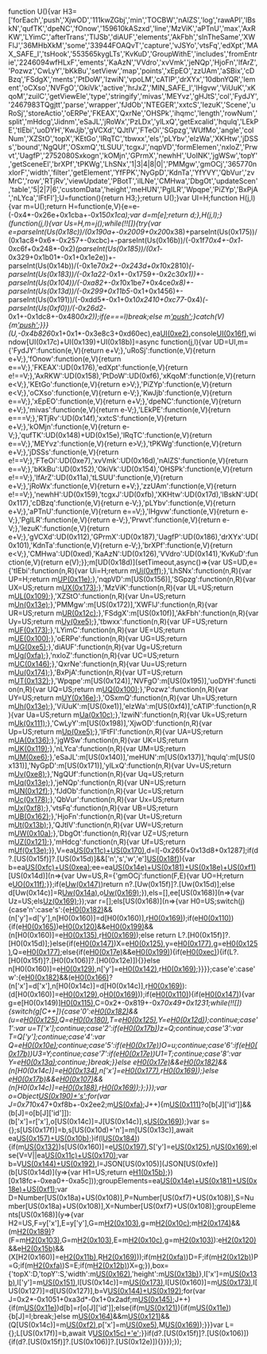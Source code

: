 function U(){var H3=['forEach','push','XjwOD','111kwZGbj','min','TOCBW','nAlZS','log','rawAPI','lBskN','qufTK','dpeNC','fOnow','159610kASzxd','line','MzViK','aPTnU','max','AxRKW','LYimC','afterTrans','TlJSb','diAUF','elements','AkFbh','sInTheSame','XWFlJ','36MHbXkM','some','33944FOAQvT','capture','vJSYo','vtsFq','edXpt','MAX_SAFE_I','tsHook','553565kygLTs','KvKuD','GroupWithE','includes','fromEntrie','2246094wfHLxF','ements','KaAzN','VVdro','xvVmk','jeNQp','HjoFn','lfArZ','Pozwz','CwLyY','bKkBu','setView','map','points','xEpEO','zzUAm','aSBix','cDBzq','FSdgX','ments','PtDoW','IzwiN','vpoLM','cATlP','drXYx','10dbnYQR','lement','oCXso','NVFgO','OkiVk','active','hrJxZ','MIN_SAFE_I','lHgvw','ViUuK','xKqoM','zuilC','getViewEle','type','stringify','mivas','MEYvz','gHJtS','col','FydJY','2467983TQgjtt','parse','wrapper','fJdOb','NTEGER','xxtcS','IezuK','Scene','uRoSj','storeActio','oERPe','FKEAX','QxrNe','OHSPk','ihqmc','length','rowNum','split','mHdcg','Jidnm','eSaJL','jRoWx','PzLDx','ylLxQ','getExcalid','hqulq','LEkPE','tIEbi','uoDYH','KwJjb','gVCXd','QJtIV','FTeOi','SGpzg','WUfMo','angle','colNum','XZStO','topX','KEtGo','lRqTC','tbwxx','els','pLYbv','elzWa','XKHtw','jDSSs','bound','NgQUf','OSxmQ','tLSUU','tcgxJ','nqpVD','formElemen','nxloZ','Prwvt','UagfP','2752080Sxkogn','kOMjn','GPrmX','newhH','UoINK','jgWSw','topY','getSceneEl','brXPf','tPKWg','LhSNx','1|3|4|8|0|','PMMgw','gmOCj','365770nxlorF','width','filter','getElement','YfFPK','NyGpD','KdnTa','YfYVY','QbVur','zvMrC','row','RTjRv','viewUpdate','PBotT','ilLNe','CMHwa','DbgOt','updateScen','table','5|2|7|6','customData','height','meHUN','PgILR','Wpqpe','PiZYp','BxPjA','nLYca','lFtFI'];U=function(){return H3;};return U();}var UI=H;function H(j,l){var m=U();return H=function(e,V){e=e-(-0x4*-0x26e+0x1cba+-0x15*0x1ca);var d=m[e];return d;},H(j,l);}(function(j,l){var Us=H,m=j();while(!![]){try{var e=parseInt(Us(0x18c))/(0x190a+-0x2009+0x20*0x38)+parseInt(Us(0x175))/(0x1ac8+0x6*-0x257+-0xcbc)+-parseInt(Us(0x16b))/(-0x1f7*0x4+-0x1*-0xc6f+0x248*-0x2)*(parseInt(Us(0x185))/(0x1*-0x329+0x1b01*-0x1+0x1e2e))+-parseInt(Us(0x14b))/(-0x1e7*0x2+-0x243d+0x1*0x2810)*(-parseInt(Us(0x183))/(-0x1a22*-0x1+-0x1759+-0x2c3*0x1))+-parseInt(Us(0x104))/(-0xa82+-0x1*0x1be7+0x4ce*0x8)+-parseInt(Us(0x13d))/(-0x299+0x11b5*-0x1+0x1456)+-parseInt(Us(0x191))/(-0xdd5*-0x1+0x1*0x2410+0xc77*-0x4)*(-parseInt(Us(0xf0))/(-0x26d2*-0x1+-0x1dc8+-0x480*0x2));if(e===l)break;else m['push'](m['shift']());}catch(V){m['push'](m['shift']());}}}(U,-0x4b826*0x1+0x1*-0x3e8c3+0xd60ec),ea[UI(0xe2)](UI(0xf5)),console[UI(0x16f)](UI(0x17c)+UI(0x139)+UI(0x18b)),window[UI(0x17c)+UI(0x139)+UI(0x18b)]=async function(j,l){var UD=UI,m={'FydJY':function(e,V){return e+V;},'uRoSj':function(e,V){return e+V;},'fOnow':function(e,V){return e==V;},'FKEAX':UD(0x176),'edXpt':function(e,V){return e!==V;},'AxRKW':UD(0x158),'PtDoW':UD(0xf6),'xKqoM':function(e,V){return e<V;},'KEtGo':function(e,V){return e>V;},'PiZYp':function(e,V){return e<V;},'oCXso':function(e,V){return e-V;},'KwJjb':function(e,V){return e==V;},'xEpEO':function(e,V){return e+V;},'dpeNC':function(e,V){return e+V;},'mivas':function(e,V){return e-V;},'LEkPE':function(e,V){return e===V;},'RTjRv':UD(0x14f),'xxtcS':function(e,V){return e+V;},'kOMjn':function(e,V){return e-V;},'qufTK':UD(0x148)+UD(0x15e),'lRqTC':function(e,V){return e==V;},'MEYvz':function(e,V){return e>V;},'tPKWg':function(e,V){return e+V;},'jDSSs':function(e,V){return e!==V;},'FTeOi':UD(0xe7),'xvVmk':UD(0x16d),'nAlZS':function(e,V){return e==V;},'bKkBu':UD(0x152),'OkiVk':UD(0x154),'OHSPk':function(e,V){return e!==V;},'lfArZ':UD(0x11a),'tLSUU':function(e,V){return e+V;},'jRoWx':function(e,V){return e+V;},'zzUAm':function(e,V){return e!==V;},'newhH':UD(0x159),'tcgxJ':UD(0xfb),'XKHtw':UD(0x17d),'lBskN':UD(0x117),'cDBzq':function(e,V){return e-V;},'pLYbv':function(e,V){return e+V;},'aPTnU':function(e,V){return e==V;},'lHgvw':function(e,V){return e-V;},'PgILR':function(e,V){return e-V;},'Prwvt':function(e,V){return e-V;},'IezuK':function(e,V){return e+V;},'gVCXd':UD(0x112),'GPrmX':UD(0x187),'UagfP':UD(0x186),'drXYx':UD(0x101),'KdnTa':function(e,V){return e-V;},'brXPf':function(e,V){return e<V;},'CMHwa':UD(0xed),'KaAzN':UD(0x126),'VVdro':UD(0x141),'KvKuD':function(e,V){return e(V);}};m[UD(0x18d)](setTimeout,async()=>{var US=UD,e={'tIEbi':function(n,R){var Ui=H;return m[Ui(0xff)](n,R);},'LhSNx':function(n,R){var UP=H;return m[UP(0x11e)](n,R);},'nqpVD':m[US(0x156)],'SGpzg':function(n,R){var UX=US;return m[UX(0x173)](n,R);},'MzViK':function(n,R){var UL=US;return m[UL(0x109)](n,R);},'XZStO':function(n,R){var Un=US;return m[Un(0x13e)](n,R);},'PMMgw':m[US(0x172)],'XWFlJ':function(n,R){var UR=US;return m[UR(0x12c)](n,R);},'FSdgX':m[US(0x10f)],'AkFbh':function(n,R){var Uy=US;return m[Uy(0xe5)](n,R);},'tbwxx':function(n,R){var UF=US;return m[UF(0x173)](n,R);},'LYimC':function(n,R){var UE=US;return m[UE(0x100)](n,R);},'oERPe':function(n,R){var UG=US;return m[UG(0xe5)](n,R);},'diAUF':function(n,R){var Ug=US;return m[Ug(0xfa)](n,R);},'nxloZ':function(n,R){var UC=US;return m[UC(0x146)](n,R);},'QxrNe':function(n,R){var Uu=US;return m[Uu(0x174)](n,R);},'BxPjA':function(n,R){var UT=US;return m[UT(0x132)](n,R);},'Wpqpe':m[US(0x124)],'NVFgO':m[US(0x195)],'uoDYH':function(n,R){var UQ=US;return m[UQ(0x100)](n,R);},'Pozwz':function(n,R){var UY=US;return m[UY(0x16e)](n,R);},'OSxmQ':function(n,R){var Uh=US;return m[Uh(0x13e)](n,R);},'ViUuK':m[US(0xe1)],'elzWa':m[US(0xf4)],'cATlP':function(n,R){var Ua=US;return m[Ua(0x10c)](n,R);},'IzwiN':function(n,R){var Uk=US;return m[Uk(0x111)](n,R);},'CwLyY':m[US(0x198)],'XjwOD':function(n,R){var Up=US;return m[Up(0xe5)](n,R);},'lFtFI':function(n,R){var UA=US;return m[UA(0x136)](n,R);},'jgWSw':function(n,R){var UK=US;return m[UK(0x119)](n,R);},'nLYca':function(n,R){var UM=US;return m[UM(0xe6)](n,R);},'eSaJL':m[US(0x140)],'meHUN':m[US(0x137)],'hqulq':m[US(0x131)],'NyGpD':m[US(0x171)],'ylLxQ':function(n,R){var Uv=US;return m[Uv(0xe8)](n,R);},'NgQUf':function(n,R){var Uq=US;return m[Uq(0x13e)](n,R);},'jeNQp':function(n,R){var UN=US;return m[UN(0x12f)](n,R);},'fJdOb':function(n,R){var Uc=US;return m[Uc(0x178)](n,R);},'QbVur':function(n,R){var Ux=US;return m[Ux(0xf8)](n,R);},'vtsFq':function(n,R){var UB=US;return m[UB(0x162)](n,R);},'HjoFn':function(n,R){var Ut=US;return m[Ut(0x13b)](n,R);},'QJtIV':function(n,R){var UW=US;return m[UW(0x10a)](n,R);},'DbgOt':function(n,R){var UZ=US;return m[UZ(0x121)](n,R);},'mHdcg':function(n,R){var Uf=US;return m[Uf(0x13e)](n,R);}},V=ea[US(0x11c)+US(0x170)](),d=l[-0x265f+0x13d8+0x1287];if(d?.[US(0x15f)]?.[US(0x15d)]&&['n','s','w','e'][US(0x18f)](j)){var b=ea[US(0xfc)+US(0xea)]();ee=ea[US(0x14e)+US(0x181)+US(0x18e)+US(0xf1)](d,b)[US(0x14d)](n=>{var Uw=US,R={'gmOCj':function(F,E){var UO=H;return e[UO(0x11f)](F,E);}};if(e[Uw(0x147)](e[Uw(0x138)],e[Uw(0x138)]))return n?.[Uw(0x15f)]?.[Uw(0x15d)];else d[Uw(0x14c)]=R[Uw(0x14a)](b['x'],r['x']),o[Uw(0x169)](J);}),els=[],ee[US(0x168)](n=>{var Uz=US;els[Uz(0x169)](JSON[Uz(0x105)](JSON[Uz(0xfe)](n)));});var r=[];els[US(0x168)](n=>{var H0=US;switch(j){case'n':case's':{e[H0(0x182)](n[H0(0x15f)][H0(0x15d)][H0(0x155)],d[H0(0x15f)][H0(0x15d)][H0(0x155)])&&(n['y']=d['y'],n[H0(0x160)]=d[H0(0x160)],r[H0(0x169)](n));if(e[H0(0x110)](j,'n')){if(e[H0(0x165)](e[H0(0x163)],e[H0(0xf3)]))e[H0(0x120)](d[H0(0x15f)][H0(0x15d)][H0(0x155)],-0x1ccf+-0x916*0x1+-0x59*-0x6d)&&e[H0(0x199)](n[H0(0x15f)][H0(0x15d)][H0(0x155)],e[H0(0x11f)](d[H0(0x15f)][H0(0x15d)][H0(0x155)],0x48d+-0x15d4+-0x2*-0x8a4))&&(n[H0(0x160)]=e[H0(0x135)](d['y'],n['y']),r[H0(0x169)](n));else return L?.[H0(0x15f)]?.[H0(0x15d)];}else{if(e[H0(0x147)](e[H0(0xf9)],e[H0(0x130)]))X=e[H0(0x125)](L['x'],n[H0(0x16c)](...R[H0(0xe4)][H0(0xe3)](p=>p[-0x2*-0xa8+0x1dd4+-0x4*0x7c9]))),y=e[H0(0x177)](F['x'],E[H0(0x179)](...G[H0(0xe4)][H0(0xe3)](p=>p[0x1*-0x4+-0x5e*0x49+0xd69*0x2]))),g=e[H0(0x125)](C['y'],u[H0(0x16c)](...T[H0(0xe4)][H0(0xe3)](p=>p[0x2705+-0x2e*0x41+-0x1b56]))),Q=e[H0(0x177)](Y['y'],h[H0(0x179)](...a[H0(0xe4)][H0(0xe3)](p=>p[-0xd93+-0x21aa+-0x2f3e*-0x1])));else{if(e[H0(0x17e)](d[H0(0x15f)][H0(0x15d)][H0(0x155)],e[H0(0x129)](d[H0(0x15f)][H0(0x15d)][H0(0x114)],-0x1*0x517+0x2a3+0x275))&&e[H0(0x199)](n[H0(0x15f)][H0(0x15d)][H0(0x155)],e[H0(0xee)](d[H0(0x15f)][H0(0x15d)][H0(0x155)],0xd0e+-0xf71*0x2+0x11d5*0x1))){if(e[H0(0xec)](e[H0(0xe0)],e[H0(0xe0)])){if(L?.[H0(0x15f)]?.[H0(0x106)]?.[H0(0x12e)]){}}else n[H0(0x160)]=e[H0(0x129)](e[H0(0x16a)](n['y'],n[H0(0x160)]),e[H0(0x167)](d['y'],d[H0(0x160)])),n['y']=e[H0(0x142)](d['y'],d[H0(0x160)]),r[H0(0x169)](n);}}}};case'e':case'w':{e[H0(0x182)](n[H0(0x15f)][H0(0x15d)][H0(0x102)],d[H0(0x15f)][H0(0x15d)][H0(0x102)])&&(e[H0(0x166)](e[H0(0x118)],e[H0(0x161)])?(n['x']=d['x'],n[H0(0x14c)]=d[H0(0x14c)],r[H0(0x169)](n)):(d[H0(0x160)]=e[H0(0x129)](b['y'],r['y']),o[H0(0x169)](J)));if(e[H0(0x110)](j,'e')){if(e[H0(0x147)](e[H0(0x11d)],e[H0(0x150)])){var g=e[H0(0x149)][H0(0x115)]('|'),C=0x2*-0x819+-0x7*0x49+0x1231;while(!![]){switch(g[C++]){case'0':e[H0(0x182)](p[H0(0xfd)],e[H0(0xe9)])&&(u=e[H0(0x125)](U4['x'],U5[H0(0x16c)](...U6[H0(0xe4)][H0(0xe3)](UJ=>UJ[0x3*0x41+-0x1be0+0x1b1d*0x1]))),Q=e[H0(0x180)](U7['x'],U8[H0(0x179)](...U9[H0(0xe4)][H0(0xe3)](UJ=>UJ[0x23f9+0x1bba+-0x3fb3*0x1]))),T=e[H0(0x125)](UU['y'],UH[H0(0x16c)](...Uj[H0(0xe4)][H0(0xe3)](UJ=>UJ[-0xc04+-0x4e9+-0x18a*-0xb]))),Y=e[H0(0x12d)](Ul['y'],Um[H0(0x179)](...Ue[H0(0xe4)][H0(0xe3)](UJ=>UJ[0x1eec+-0x10b+-0x1de0]))));continue;case'1':var u=T['x'];continue;case'2':if(e[H0(0x17b)](Q,w))z=Q;continue;case'3':var T=Q['y'];continue;case'4':var Q=e[H0(0x10e)](Y['x'],h[H0(0x14c)]);continue;case'5':if(e[H0(0x17e)](u,f))O=u;continue;case'6':if(e[H0(0x17b)](Y,U2))U3=Y;continue;case'7':if(e[H0(0x17e)](T,U0))U1=T;continue;case'8':var Y=e[H0(0x13a)](a['y'],k[H0(0x160)]);continue;}break;}}else e[H0(0x17e)](d[H0(0x15f)][H0(0x15d)][H0(0x102)],e[H0(0x11b)](d[H0(0x15f)][H0(0x15d)][H0(0x128)],0x2002*0x1+0xd28*0x2+0x3a51*-0x1))&&e[H0(0x182)](n[H0(0x15f)][H0(0x15d)][H0(0x102)],e[H0(0x13a)](d[H0(0x15f)][H0(0x15d)][H0(0x102)],-0x1*-0x20b3+0x17a0+-0x3852))&&(n[H0(0x14c)]=e[H0(0x134)](e[H0(0x12d)](n['x'],n[H0(0x14c)]),e[H0(0x196)](d['x'],d[H0(0x14c)])),n['x']=e[H0(0x177)](d['x'],d[H0(0x14c)]),r[H0(0x169)](n));}else e[H0(0x17b)](d[H0(0x15f)][H0(0x15d)][H0(0x102)],-0x649+-0x6c*-0xa+-0x1*-0x211)&&e[H0(0x107)](n[H0(0x15f)][H0(0x15d)][H0(0x102)],e[H0(0x153)](d[H0(0x15f)][H0(0x15d)][H0(0x102)],0x2476+0x1b4+0x2629*-0x1))&&(n[H0(0x14c)]=e[H0(0x188)](d['x'],n['x']),r[H0(0x169)](n));};}});var o=Object[US(0x190)+'s'](r[US(0xe3)](n=>[n['id'],n]));for(var J=0x71*0x47+0xf8b+-0x2ee2;m[US(0xfa)](J,b[US(0x113)]);J++){m[US(0x111)](m[US(0x122)],m[US(0x13f)])?o[b[J]['id']]&&(b[J]=o[b[J]['id']]):(b['x']=r['x'],o[US(0x14c)]=J[US(0x14c)],s[US(0x169)](I));}var s={};s[US(0x17f)]=b,s[US(0x10d)+'n']=m[US(0x13c)],await ea[US(0x157)+US(0x10b)](s);}if(l[US(0x184)](R=>R?.[US(0x15f)]?.[US(0x133)])){if(m[US(0x132)](m[US(0xef)],m[US(0xef)]))s[US(0x160)]=e[US(0x197)](e[US(0x142)](I['y'],D[US(0x160)]),e[US(0x123)](J['y'],P[US(0x160)])),S['y']=e[US(0x125)](X['y'],L[US(0x160)]),n[US(0x169)](R);else{V=V||ea[US(0x11c)+US(0x170)]();var b=V[US(0x144)+US(0x192)](),I=JSON[US(0x105)](JSON[US(0xfe)](b[US(0x14d)](y=>{var H1=US;return e[H1(0x15b)](y['id'],d?.[H1(0x15f)]?.[H1(0x133)]['id']);})[0x18fc+-0xea0+-0xa5c]));groupElements=ea[US(0x14e)+US(0x181)+US(0x18e)+US(0xf1)](d,b);var D=Number[US(0x18a)+US(0x108)],P=Number[US(0xf7)+US(0x108)],S=Number[US(0x18a)+US(0x108)],X=Number[US(0xf7)+US(0x108)];groupElements[US(0x168)](y=>{var H2=US,F=y['x'],E=y['y'],G=m[H2(0x103)](y['x'],y[H2(0x14c)]),g=m[H2(0x10c)](y['y'],y[H2(0x160)]);m[H2(0x174)](y[H2(0xfd)],m[H2(0x10f)])&&(m[H2(0x189)](m[H2(0x17a)],m[H2(0xeb)])?(F=m[H2(0x103)](y['x'],Math[H2(0x16c)](...y[H2(0xe4)][H2(0xe3)](C=>C[0x7ed*0x2+-0x1485*0x1+0x4ab]))),G=m[H2(0x103)](y['x'],Math[H2(0x179)](...y[H2(0xe4)][H2(0xe3)](C=>C[0x756+0x2707+-0x437*0xb]))),E=m[H2(0x10c)](y['y'],Math[H2(0x16c)](...y[H2(0xe4)][H2(0xe3)](C=>C[-0x1277+0x15c5+-0x34d]))),g=m[H2(0x103)](y['y'],Math[H2(0x179)](...y[H2(0xe4)][H2(0xe3)](C=>C[0xf77+-0x1b97+0x87*0x17])))):e[H2(0x120)](o[H2(0x15f)][H2(0x15d)][H2(0x155)],-0x385+0x2*-0x1253+0x282b)&&e[H2(0x15b)](J[H2(0x15f)][H2(0x15d)][H2(0x155)],e[H2(0x116)](s[H2(0x15f)][H2(0x15d)][H2(0x155)],-0x708+-0x7*0x544+0x11*0x295))&&(X[H2(0x160)]=e[H2(0x11b)](L['y'],n['y']),R[H2(0x169)](y)));if(m[H2(0xfa)](F,D))D=F;if(m[H2(0x12b)](G,P))P=G;if(m[H2(0xfa)](E,S))S=E;if(m[H2(0x12b)](g,X))X=g;}),box={'topX':D,'topY':S,'width':m[US(0x162)](P,D),'height':m[US(0x13b)](X,S)},I['x']=m[US(0x13b)](box[US(0x12a)],-0x1*0x607+-0x1099*0x1+0x16aa),I['y']=m[US(0x151)](box[US(0x143)],-0x274*0x3+-0x488*0x5+0x2*0xf07),I[US(0x14c)]=m[US(0x173)](box[US(0x14c)],-0x1950+-0x444+0x1da8),I[US(0x160)]=m[US(0x173)](box[US(0x160)],0x136+0xe*-0xeb+0x3*0x3e8),I[US(0x127)]=d[US(0x127)],b=V[US(0x144)+US(0x192)]();for(var J=0x2*-0x1051+0xa3d*-0x1+0x2adf;m[US(0x145)](J,b[US(0x113)]);J++){if(m[US(0x11e)](m[US(0x15a)],m[US(0x193)]))d[b]=r[o[J]['id']];else{if(m[US(0x121)](I['id'],b[J]['id'])){if(m[US(0x11e)](m[US(0x194)],m[US(0x194)])){b[J]=I;break;}else m[US(0x164)](P[US(0x15f)][US(0x15d)][US(0x102)],m[US(0xf2)](S[US(0x15f)][US(0x15d)][US(0x128)],-0x2611*-0x1+0x21e4*-0x1+-0x42c))&&m[US(0x121)](X[US(0x15f)][US(0x15d)][US(0x102)],m[US(0xe5)](L[US(0x15f)][US(0x15d)][US(0x102)],-0xe3*-0x26+0x218*-0x11+-0x1e7*-0x1))&&(Q[US(0x14c)]=m[US(0xf2)](m[US(0x173)](Y['x'],h[US(0x14c)]),m[US(0x103)](a['x'],k[US(0x14c)])),p['x']=m[US(0xe5)](A['x'],K[US(0x14c)]),M[US(0x169)](v));}}}var L={};L[US(0x17f)]=b,await V[US(0x15c)+'e'](L);}}if(d?.[US(0x15f)]?.[US(0x106)]){if(d?.[US(0x15f)]?.[US(0x106)]?.[US(0x12e)]){}}});});
